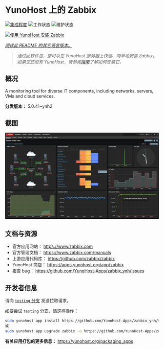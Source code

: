 <!--
注意：此 README 由 <https://github.com/YunoHost/apps/tree/master/tools/readme_generator> 自动生成
请勿手动编辑。
-->

# YunoHost 上的 Zabbix

[![集成程度](https://dash.yunohost.org/integration/zabbix.svg)](https://dash.yunohost.org/appci/app/zabbix) ![工作状态](https://ci-apps.yunohost.org/ci/badges/zabbix.status.svg) ![维护状态](https://ci-apps.yunohost.org/ci/badges/zabbix.maintain.svg)

[![使用 YunoHost 安装 Zabbix](https://install-app.yunohost.org/install-with-yunohost.svg)](https://install-app.yunohost.org/?app=zabbix)

*[阅读此 README 的其它语言版本。](./ALL_README.md)*

> *通过此软件包，您可以在 YunoHost 服务器上快速、简单地安装 Zabbix。*  
> *如果您还没有 YunoHost，请参阅[指南](https://yunohost.org/install)了解如何安装它。*

## 概况

A monitoring tool for diverse IT components, including networks, servers, VMs and cloud services.

**分发版本：** 5.0.41~ynh2

## 截图

![Zabbix 的截图](./doc/screenshots/screenshot1.png)

## 文档与资源

- 官方应用网站： <https://www.zabbix.com>
- 官方管理文档： <https://www.zabbix.com/manuals>
- 上游应用代码库： <https://github.com/zabbix/zabbix>
- YunoHost 商店： <https://apps.yunohost.org/app/zabbix>
- 报告 bug： <https://github.com/YunoHost-Apps/zabbix_ynh/issues>

## 开发者信息

请向 [`testing` 分支](https://github.com/YunoHost-Apps/zabbix_ynh/tree/testing) 发送拉取请求。

如要尝试 `testing` 分支，请这样操作：

```bash
sudo yunohost app install https://github.com/YunoHost-Apps/zabbix_ynh/tree/testing --debug
或
sudo yunohost app upgrade zabbix -u https://github.com/YunoHost-Apps/zabbix_ynh/tree/testing --debug
```

**有关应用打包的更多信息：** <https://yunohost.org/packaging_apps>

